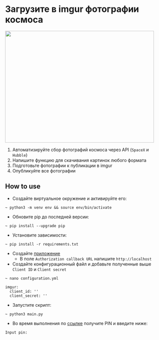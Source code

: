 # Загрузите в imgur фотографии космоса


<img src="https://dvmn.org/media/lessons/space.jpg" width="480" height="360">


1. Автоматизируйте сбор фотографий космоса через API (`SpaceX` и `Hubble`)
2. Напишите функцию для скачивания картинок любого формата
3. Подготовьте фотографии к публикации в imgur
4. Опубликуйте все фотографии

## How to use
* Создайте виртуальное окружение и активируйте его:
```shell script
~ python3 -m venv env && source env/bin/activate
```
* Обновите pip до последней версии:
```shell script
~ pip install --upgrade pip
```
* Установите зависимости:
```shell script
~ pip install -r requirements.txt
```
* Создайте [приложение](https://api.imgur.com/oauth2/addclient)
    - В поле `Authorization callback URL` напишите `http://localhost`
* Создайте конфигурационный файл и добавьте полученные выше `Client ID` и `Client secret`
```shell script
~ nano configuration.yml
```
```
imgur:
  client_id: ''
  client_secret: ''
```
* Запустите скрипт:
```shell script
~ python3 main.py
```

* Во время выполнения по [ссылке](https://api.imgur.com/oauth2/authorize) получите PIN и введите ниже: 
```
Input pin: 
```
